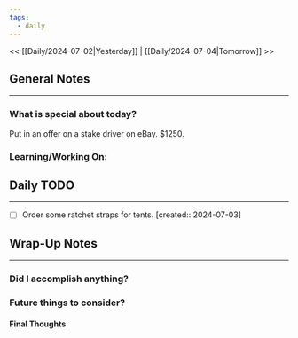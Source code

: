 ```yaml
---
tags:
  - daily
---
```

<< [[Daily/2024-07-02|Yesterday]] |  [[Daily/2024-07-04|Tomorrow]] >>

## General Notes
---
### What is special about today?
Put in an offer on a stake driver on eBay.  $1250.


### Learning/Working On:



## Daily TODO
---
- [ ] Order some ratchet straps for tents.  [created:: 2024-07-03]



## Wrap-Up Notes
---
### Did I accomplish anything?
### Future things to consider?
#### Final Thoughts

